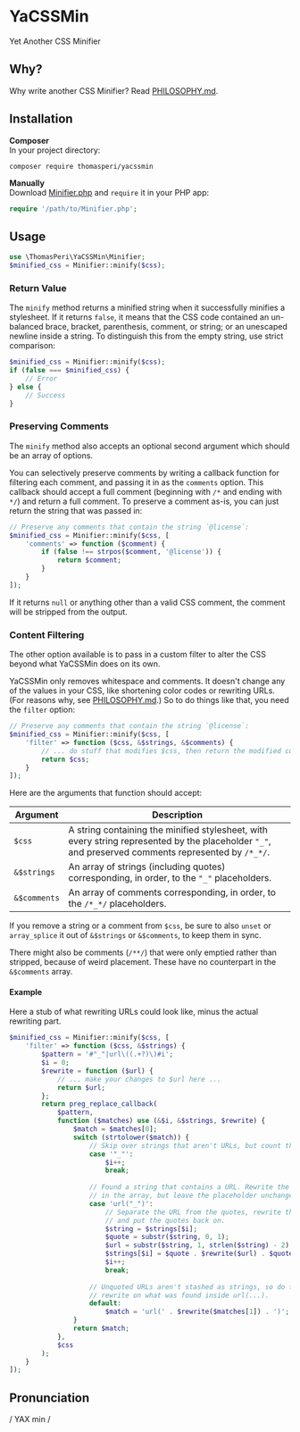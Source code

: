 # YaCSSMin
Yet Another CSS Minifier

## Why?
Why write another CSS Minifier? Read [PHILOSOPHY.md](PHILOSOPHY.md).

## Installation

**Composer**  
In your project directory:

```
composer require thomasperi/yacssmin
```
    
**Manually**  
Download [Minifier.php](https://raw.githubusercontent.com/thomasperi/yacssmin/master/src/Minifier.php) and `require` it in your PHP app:

```php
require '/path/to/Minifier.php';
```

## Usage

```php
use \ThomasPeri\YaCSSMin\Minifier;
$minified_css = Minifier::minify($css);
```

### Return Value

The `minify` method returns a minified string when it successfully minifies a stylesheet. If it returns `false`, it means that the CSS code contained an un-balanced brace, bracket, parenthesis, comment, or string; or an unescaped newline inside a string. To distinguish this from the empty string, use strict comparison:

```php
$minified_css = Minifier::minify($css);
if (false === $minified_css) {
    // Error
} else {
    // Success
}
```

### Preserving Comments

The `minify` method also accepts an optional second argument which should be an array of options.

You can selectively preserve comments by writing a callback function for filtering each comment, and passing it in as the `comments` option. This callback should accept a full comment (beginning with `/*` and ending with `*/`) and return a full comment. To preserve a comment as-is, you can just return the string that was passed in:

```php
// Preserve any comments that contain the string `@license`:
$minified_css = Minifier::minify($css, [
    'comments' => function ($comment) {
        if (false !== strpos($comment, '@license')) {
            return $comment;
        }
    }
]);
```

If it returns `null` or anything other than a valid CSS comment, the comment will be stripped from the output.
    
### Content Filtering

The other option available is to pass in a custom filter to alter the CSS beyond what YaCSSMin does on its own.

YaCSSMin only removes whitespace and comments. It doesn't change any of the values in your CSS, like shortening color codes or rewriting URLs. (For reasons why, see [PHILOSOPHY.md](PHILOSOPHY.md).) So to do things like that, you need the `filter` option:

```php
// Preserve any comments that contain the string `@license`:
$minified_css = Minifier::minify($css, [
    'filter' => function ($css, &$strings, &$comments) {
        // ... do stuff that modifies $css, then return the modified copy ...
        return $css;
    }
]);
```

Here are the arguments that function should accept:

| Argument | Description |
| - | - |
| `$css` | A string containing the minified stylesheet, with every string represented by the placeholder `"_"`, and preserved comments represented by `/*_*/`. |
| `&$strings` | An array of strings (including quotes) corresponding, in order, to the `"_"` placeholders. |
| `&$comments` | An array of comments corresponding, in order, to the `/*_*/` placeholders. |

If you remove a string or a comment from `$css`, be sure to also `unset` or `array_splice` it out of `&$strings` or `&$comments`, to keep them in sync.

There might also be comments (`/**/`) that were only emptied rather than stripped, because of weird placement. These have no counterpart in the `&$comments` array.

#### Example

Here a stub of what rewriting URLs could look like, minus the actual rewriting part.

```php
$minified_css = Minifier::minify($css, [
    'filter' => function ($css, &$strings) {
        $pattern = '#"_"|url\((.+?)\)#i';
        $i = 0;
        $rewrite = function ($url) {
            // ... make your changes to $url here ...
            return $url;
        };
        return preg_replace_callback(
            $pattern,
            function ($matches) use (&$i, &$strings, $rewrite) {
                $match = $matches[0];
                switch (strtolower($match)) {
                    // Skip over strings that aren't URLs, but count them.
                    case '"_"':
                        $i++;
                        break;
                
                    // Found a string that contains a URL. Rewrite the string
                    // in the array, but leave the placeholder unchanged.
                    case 'url("_")':
                        // Separate the URL from the quotes, rewrite the URL,
                        // and put the quotes back on.
                        $string = $strings[$i];
                        $quote = substr($string, 0, 1);
                        $url = substr($string, 1, strlen($string) - 2);
                        $strings[$i] = $quote . $rewrite($url) . $quote;
                        $i++;
                        break;
                    
                    // Unquoted URLs aren't stashed as strings, so do the
                    // rewrite on what was found inside url(...).
                    default:
                        $match = 'url(' . $rewrite($matches[1]) . ')';
                }
                return $match;
            },
            $css
        );
    }
]);
```

## Pronunciation
/ YAX min /
